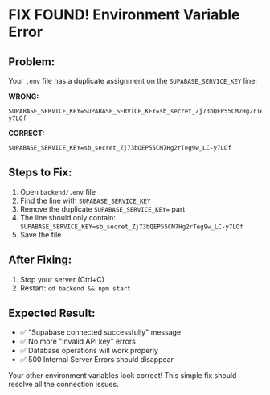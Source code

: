 # FIX FOUND! Environment Variable Error

## Problem:
Your `.env` file has a duplicate assignment on the `SUPABASE_SERVICE_KEY` line:

**WRONG:**
```
SUPABASE_SERVICE_KEY=SUPABASE_SERVICE_KEY=sb_secret_Zj73bQEP55CM7Hg2rTeg9w_LC-y7LOf
```

**CORRECT:**
```
SUPABASE_SERVICE_KEY=sb_secret_Zj73bQEP55CM7Hg2rTeg9w_LC-y7LOf
```

## Steps to Fix:
1. Open `backend/.env` file
2. Find the line with `SUPABASE_SERVICE_KEY`
3. Remove the duplicate `SUPABASE_SERVICE_KEY=` part
4. The line should only contain: `SUPABASE_SERVICE_KEY=sb_secret_Zj73bQEP55CM7Hg2rTeg9w_LC-y7LOf`
5. Save the file

## After Fixing:
1. Stop your server (Ctrl+C)
2. Restart: `cd backend && npm start`

## Expected Result:
- ✅ "Supabase connected successfully" message
- ✅ No more "Invalid API key" errors
- ✅ Database operations will work properly
- ✅ 500 Internal Server Errors should disappear

Your other environment variables look correct! This simple fix should resolve all the connection issues.
